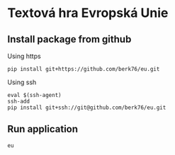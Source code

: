 # Textová hra Evropská Unie

## Install package from github

Using https
```
pip install git+https://github.com/berk76/eu.git
```

Using ssh
```
eval $(ssh-agent)
ssh-add
pip install git+ssh://git@github.com/berk76/eu.git
```
## Run application
```
eu
```